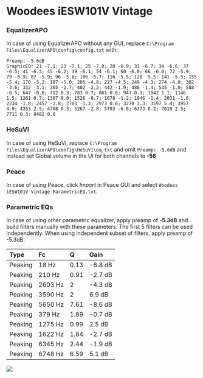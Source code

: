 # Woodees iESW101V Vintage

### EqualizerAPO
In case of using EqualizerAPO without any GUI, replace `C:\Program Files\EqualizerAPO\config\config.txt`
with:
```
Preamp: -5.6dB
GraphicEQ: 21 -7.1; 23 -7.1; 25 -7.0; 28 -6.9; 31 -6.7; 34 -6.6; 37 -6.5; 41 -6.3; 45 -6.2; 49 -6.1; 54 -6.1; 60 -6.0; 66 -6.0; 72 -5.9; 79 -5.9; 87 -5.9; 96 -5.8; 106 -5.7; 116 -5.5; 128 -5.5; 141 -5.5; 155 -5.4; 170 -5.2; 187 -5.0; 206 -4.8; 227 -4.5; 249 -4.3; 274 -4.0; 302 -3.6; 332 -3.1; 365 -2.7; 402 -2.2; 442 -1.9; 486 -1.4; 535 -1.0; 588 -0.5; 647 -0.0; 712 0.3; 783 0.7; 861 0.6; 947 0.3; 1042 1.1; 1146 1.5; 1261 0.7; 1387 0.0; 1526 -0.7; 1678 -1.2; 1846 -1.4; 2031 -1.6; 2234 -1.8; 2457 -1.8; 2703 -1.3; 2973 0.6; 3270 3.3; 3597 5.4; 3957 4.9; 4353 2.5; 4788 0.3; 5267 -2.8; 5793 -6.8; 6373 0.2; 7010 2.5; 7711 0.3; 8482 0.0
```

### HeSuVi
In case of using HeSuVi, replace `C:\Program Files\EqualizerAPO\config\HeSuVi\eq.txt` and omit `Preamp:
-5.6dB` and instead set Global volume in the UI for both channels to **-56**

### Peace
In case of using Peace, click *Import* in Peace GUI and select `Woodees iESW101V Vintage ParametricEQ.txt`.

### Parametric EQs
In case of using other parametric equalizer, apply preamp of **-5.3dB** and build filters manually
with these parameters. The first 5 filters can be used independently.
When using independent subset of filters, apply preamp of -5.3dB.

| Type    | Fc      |    Q | Gain    |
|:--------|:--------|:-----|:--------|
| Peaking | 18 Hz   | 0.13 | -6.8 dB |
| Peaking | 210 Hz  | 0.91 | -2.7 dB |
| Peaking | 2603 Hz | 2    | -4.3 dB |
| Peaking | 3590 Hz | 2    | 6.9 dB  |
| Peaking | 5650 Hz | 7.61 | -8.6 dB |
| Peaking | 379 Hz  | 1.89 | -0.7 dB |
| Peaking | 1275 Hz | 0.99 | 2.5 dB  |
| Peaking | 1622 Hz | 1.84 | -2.7 dB |
| Peaking | 6345 Hz | 2.44 | -1.9 dB |
| Peaking | 6748 Hz | 6.59 | 5.1 dB  |

![](https://raw.githubusercontent.com/jaakkopasanen/AutoEq/master/results/headphonecom/sbaf-serious/Woodees%20iESW101V%20Vintage/Woodees%20iESW101V%20Vintage.png)